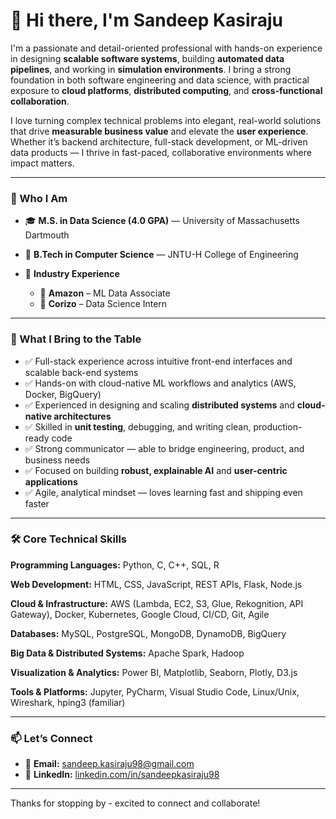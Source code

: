 # 👋 Hi there, I'm **Sandeep Kasiraju**

I'm a passionate and detail-oriented professional with hands-on experience in designing **scalable software systems**, building **automated data pipelines**, and working in **simulation environments**. I bring a strong foundation in both software engineering and data science, with practical exposure to **cloud platforms**, **distributed computing**, and **cross-functional collaboration**.

I love turning complex technical problems into elegant, real-world solutions that drive **measurable business value** and elevate the **user experience**. Whether it’s backend architecture, full-stack development, or ML-driven data products — I thrive in fast-paced, collaborative environments where impact matters.

---

### 🚀 Who I Am

* 🎓 **M.S. in Data Science (4.0 GPA)** — University of Massachusetts Dartmouth
* 🏫 **B.Tech in Computer Science** — JNTU-H College of Engineering
* 🏢 **Industry Experience**

  * 🔹 **Amazon** – ML Data Associate
  * 🔹 **Corizo** – Data Science Intern

---

### 💼 What I Bring to the Table

* ✅ Full-stack experience across intuitive front-end interfaces and scalable back-end systems
* ✅ Hands-on with cloud-native ML workflows and analytics (AWS, Docker, BigQuery)
* ✅ Experienced in designing and scaling **distributed systems** and **cloud-native architectures**
* ✅ Skilled in **unit testing**, debugging, and writing clean, production-ready code
* ✅ Strong communicator — able to bridge engineering, product, and business needs
* ✅ Focused on building **robust, explainable AI** and **user-centric applications**
* ✅ Agile, analytical mindset — loves learning fast and shipping even faster

---

### 🛠️ Core Technical Skills

**Programming Languages:**
Python, C, C++, SQL, R

**Web Development:**
HTML, CSS, JavaScript, REST APIs, Flask, Node.js

**Cloud & Infrastructure:**
AWS (Lambda, EC2, S3, Glue, Rekognition, API Gateway), Docker, Kubernetes, Google Cloud, CI/CD, Git, Agile

**Databases:**
MySQL, PostgreSQL, MongoDB, DynamoDB, BigQuery

**Big Data & Distributed Systems:**
Apache Spark, Hadoop

**Visualization & Analytics:**
Power BI, Matplotlib, Seaborn, Plotly, D3.js

**Tools & Platforms:**
Jupyter, PyCharm, Visual Studio Code, Linux/Unix, Wireshark, hping3 (familiar)

---

### 📫 Let’s Connect

* 📧 **Email:** [sandeep.kasiraju98@gmail.com](mailto:sandeep.kasiraju98@gmail.com)
* 🔗 **LinkedIn:** [linkedin.com/in/sandeepkasiraju98](https://www.linkedin.com/in/sandeepkasiraju98/)

---

Thanks for stopping by - excited to connect and collaborate!

